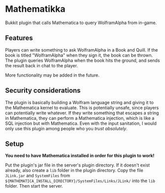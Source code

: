 # Mathematikka
Bukkit plugin that calls Mathematica to query WolframAlpha from in-game.

Features
--
Players can write something to ask WolframAlpha in a Book and Quill. If the book is titled "WolframAlpha" when they sign it, the book can be thrown. The plugin queries WolframAlpha when the book hits the ground, and sends the result back in chat to the player.

More functionality may be added in the future.

Security considerations
--
The plugin is basically building a Wolfram language string and giving it to the Mathematica kernel to evaluate. This is potentially unsafe, since players can potentially write whatever. If they write something that escapes a string in Mathematica, they can perform a Mathematica injection, which is like a SQL injection but with Mathematica. Even with the input sanitation, I would only use this plugin among people who you *trust absolutely*.

Setup
--
**You need to have Mathematica installed in order for this plugin to work!**

Put the plugin's jar file in the server's plugin directory. If it doesn't exist already, also create a `lib` folder in the plugin directory. Copy the file `JLink.jar` and `SystemFiles` from `${MATHEMATICA_INSTALL_DIRECTORY}/SystemFiles/Links/JLink/` into the `lib` folder. Then start the server.